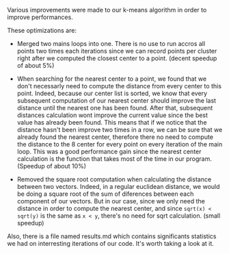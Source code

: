 Various improvements were made to our k-means algorithm in order to
improve performances.

These optimizations are:
  - Merged two mains loops into one. There is no use to run accros all points
    two times each iterations since we can record points per cluster right after
    we computed the closest center to a point. (decent speedup of about 5%)

  - When searching for the nearest center to a point, we found that we don't
    necessarly need to compute the distance from every center to this point.
    Indeed, because our center list is sorted, we know that every subsequent
    computation of our nearest center should improve the last distance until
    the nearest one has been found. After that, subsequent distances calculation
    wont improve the current value since the best value has already been found.
    This means that if we notice that the distance hasn't been improve two times
    in a row, we can be sure that we already found the nearest center, therefore
    there no need to compute the distance to the 8 center for every point on every
    iteration of the main loop.
    This was a good performance gain since the nearest center calculation is
    the function that takes most of the time in our program. (Speedup of about
    10%)

  - Removed the square root computation when calculating the distance between
    two vectors. Indeed, in a regular euclidean distance, we would be doing a
    square root of the sum of diferences between each component of our vectors.
    But in our case, since we only need the distance in order to compute the
    nearest center, and since `sqrt(x) < sqrt(y)` is the same as `x < y`,
    there's no need for sqrt calculation. (small speedup)

Also, there is a file named results.md which contains significants statistics we
had on interresting iterations of our code. It's worth taking a look at it.
